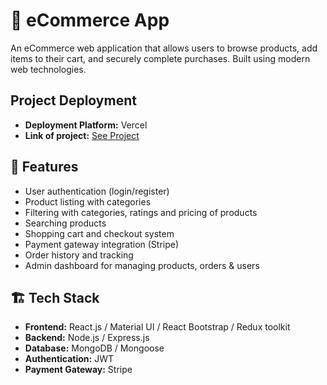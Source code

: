 # 🛒 eCommerce App

An eCommerce web application that allows users to browse products, add items to their cart, and securely complete purchases. Built using modern web technologies.

## Project Deployment

- **Deployment Platform:** Vercel
- **Link of project:**  [See Project](https://mern-ecommerce-app-frontend-nine.vercel.app)

## 🚀 Features

- User authentication (login/register)
- Product listing with categories
- Filtering with categories, ratings and pricing of products
- Searching products 
- Shopping cart and checkout system
- Payment gateway integration (Stripe)
- Order history and tracking
- Admin dashboard for managing products, orders & users

## 🏗️ Tech Stack

- **Frontend:** React.js / Material UI / React Bootstrap / Redux toolkit
- **Backend:** Node.js / Express.js 
- **Database:** MongoDB / Mongoose
- **Authentication:** JWT 
- **Payment Gateway:** Stripe


